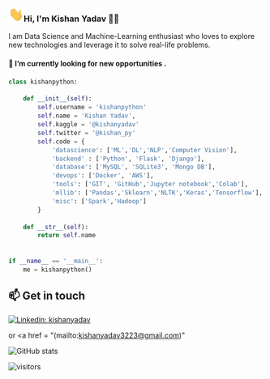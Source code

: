 ### <img src="https://raw.githubusercontent.com/ABSphreak/ABSphreak/master/gifs/Hi.gif" width="30px">Hi, I'm Kishan Yadav 👨‍💻
I am Data Science and Machine-Learning enthusiast who loves to explore new technologies and leverage it to solve real-life problems.

#### 🔭 I’m currently looking for new opportunities .

```python
class kishanpython:

    def __init__(self):
        self.username = 'kishanpython'
        self.name = 'Kishan Yadav',
        self.kaggle = '@kishanyadav'
        self.twitter = '@kishan_py'
        self.code = {
            'datascience': ['ML','DL','NLP','Computer Vision'],
            'backend' : ['Python', 'Flask', 'Django'],
            'database': ['MySQL', 'SQLite3', 'Mongo DB'],
            'devops': ['Docker', 'AWS'],
            'tools': ['GIT', 'GitHub','Jupyter notebook','Colab'],
            'mllib': ['Pandas','Sklearn','NLTK','Keras','Tensorflow'],
            'misc': ['Spark','Hadoop']
        }
        
    def __str__(self):
        return self.name


if __name__ == '__main__':
    me = kishanpython()
```    
    

## 📫 Get in touch
[![Linkedin: kishanyadav](https://img.shields.io/badge/-kishanyadav-blue?style=flat-square&logo=Linkedin&logoColor=white&link=https://www.linkedin.com/in/kishanyadav/)](https://www.linkedin.com/in/kishanyadav/)

or <a href = "(mailto:kishanyadav3223@gmail.com)"</a>




![GitHub stats](https://github-readme-stats.vercel.app/api?username=kishanpython&show_icons=true,title_color=fff&amp;icon_color=79ff97&amp;text_color=9f9f9f&amp;bg_color=151515)

![visitors](https://visitor-badge.glitch.me/badge?page_id=kishanpython/kishanpython)



<!--
**kishanpython/kishanpython** is a ✨ _special_ ✨ repository because its `README.md` (this file) appears on your GitHub profile.

Here are some ideas to get you started:

- 🔭 I’m currently working on ...
- 🌱 I’m currently learning ...
- 👯 I’m looking to collaborate on ...
- 🤔 I’m looking for help with ...
- 💬 Ask me about ...
- 📫 How to reach me: ...
- 😄 Pronouns: ...
- ⚡ Fun fact: ...
-->
